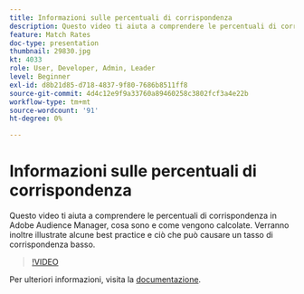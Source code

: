 ```yaml
---
title: Informazioni sulle percentuali di corrispondenza
description: Questo video ti aiuta a comprendere le percentuali di corrispondenza in Adobe Audience Manager, cosa sono e come vengono calcolate. Verranno inoltre illustrate alcune best practice e ciò che può causare un tasso di corrispondenza basso.
feature: Match Rates
doc-type: presentation
thumbnail: 29830.jpg
kt: 4033
role: User, Developer, Admin, Leader
level: Beginner
exl-id: d8b21d85-d718-4837-9f80-7686b8511ff8
source-git-commit: 4d4c12e9f9a33760a89460258c3802fcf3a4e22b
workflow-type: tm+mt
source-wordcount: '91'
ht-degree: 0%

---
```


# Informazioni sulle percentuali di corrispondenza

Questo video ti aiuta a comprendere le percentuali di corrispondenza in Adobe Audience Manager, cosa sono e come vengono calcolate. Verranno inoltre illustrate alcune best practice e ciò che può causare un tasso di corrispondenza basso.

>[!VIDEO](https://video.tv.adobe.com/v/29830/?quality=12)

Per ulteriori informazioni, visita la [documentazione](https://experienceleague.adobe.com/docs/audience-manager/user-guide/features/addressable-audiences.html).
